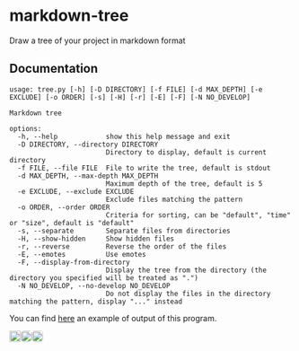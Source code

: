 # markdown-tree
Draw a tree of your project in markdown format

## Documentation

```
usage: tree.py [-h] [-D DIRECTORY] [-f FILE] [-d MAX_DEPTH] [-e EXCLUDE] [-o ORDER] [-s] [-H] [-r] [-E] [-F] [-N NO_DEVELOP]

Markdown tree

options:
  -h, --help            show this help message and exit
  -D DIRECTORY, --directory DIRECTORY
                        Directory to display, default is current directory
  -f FILE, --file FILE  File to write the tree, default is stdout
  -d MAX_DEPTH, --max-depth MAX_DEPTH
                        Maximum depth of the tree, default is 5
  -e EXCLUDE, --exclude EXCLUDE
                        Exclude files matching the pattern
  -o ORDER, --order ORDER
                        Criteria for sorting, can be "default", "time" or "size", default is "default"
  -s, --separate        Separate files from directories
  -H, --show-hidden     Show hidden files
  -r, --reverse         Reverse the order of the files
  -E, --emotes          Use emotes
  -F, --display-from-directory
                        Display the tree from the directory (the directory you specified will be treated as ".")
  -N NO_DEVELOP, --no-develop NO_DEVELOP
                        Do not display the files in the directory matching the pattern, display "..." instead

```

You can find [here](https://github.com/Th3o-D/UTC-IA01) an example of output of this program.

<div align="right" style="display: flex">
   <img src="https://visitor-badge.glitch.me/badge?page_id=Th3o-D/markdown-tree&left_color=gray&right_color=blue" height="20"/>
   <a href="https://github.com/Th3o-D" alt="https://github.com/Th3o-D"><img height="20" style="border-radius: 5px" src="https://img.shields.io/static/v1?style=for-the-badge&label=CREE%20PAR&message=Th3o-D&color=1182c2"></a>
   <a href="LICENSE" alt="license"><img style="border-radius: 5px" height="20" src="https://img.shields.io/static/v1?style=for-the-badge&label=LICENCE&message=MIT&color=1182c2"></a>
</div>
